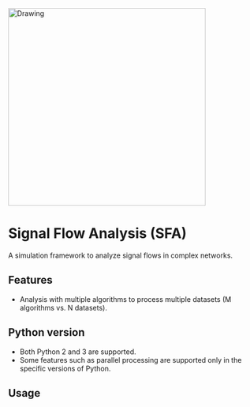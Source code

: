 <img src="sfa.png" alt="Drawing" width="400px"/>

Signal Flow Analysis (SFA)
==========================

A simulation framework to analyze signal flows in complex networks.

## Features ##
* Analysis with multiple algorithms to process multiple datasets (M algorithms vs. N datasets).

## Python version ##
* Both Python 2 and 3 are supported.
* Some features such as parallel processing are supported only in the specific versions of Python.

## Usage ##
